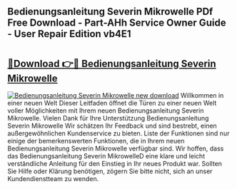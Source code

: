 ## Bedienungsanleitung Severin Mikrowelle PDf Free Download - Part-AHh Service Owner Guide - User Repair Edition vb4E1

# <h2><a href="http://df5a5je.blite.top/?on=Bedienungsanleitung+Severin+Mikrowelle">🔗Download 👉🔴 Bedienungsanleitung Severin Mikrowelle</a></h2>

[![Bedienungsanleitung Severin Mikrowelle new download](https://i.imgur.com/lujVjoI.png)](http://df5a5je.blite.top/?on=Bedienungsanleitung+Severin+Mikrowelle)
Willkommen in einer neuen Welt Dieser Leitfaden öffnet die Türen zu einer neuen Welt voller Möglichkeiten mit Ihrem neuen Bedienungsanleitung Severin Mikrowelle. Vielen Dank für Ihre Unterstützung Bedienungsanleitung Severin Mikrowelle Wir schätzen Ihr Feedback und sind bestrebt, einen außergewöhnlichen Kundenservice zu bieten. Liste der Funktionen sind nur einige der bemerkenswerten Funktionen, die in Ihrem neuen Bedienungsanleitung Severin Mikrowelle verfügbar sind. Wir hoffen, dass das Bedienungsanleitung Severin MikrowelleD eine klare und leicht verständliche Anleitung für den Einstieg in Ihr neues Produkt war. Sollten Sie Hilfe oder Klärung benötigen, zögern Sie bitte nicht, sich an unser Kundendienstteam zu wenden.
